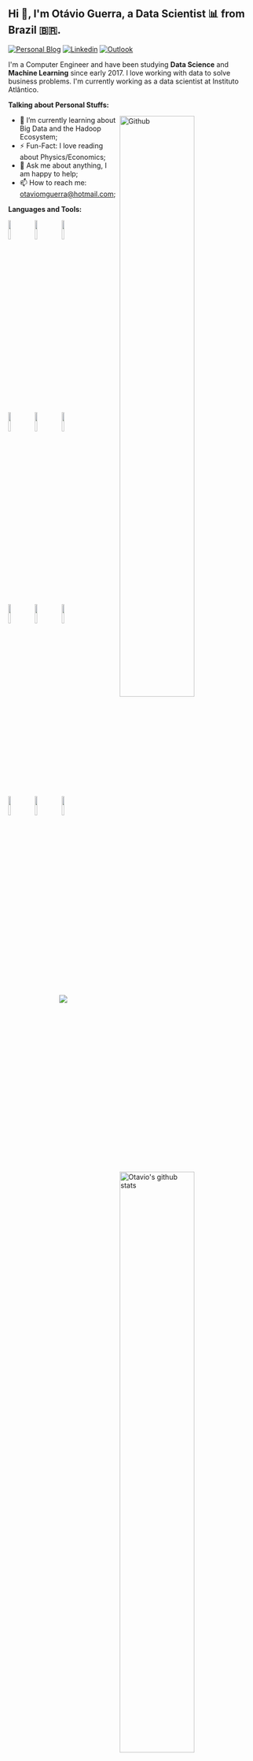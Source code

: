 <!-- Your title -->
## Hi 👋, I'm Otávio Guerra, a Data Scientist 📊 from Brazil 🇧🇷.

<!-- Your badges
You can use the website to generate badges: https://shields.io/
-->

[![Personal Blog](https://img.shields.io/badge/-Personal%20Blog-blue)](https://otavioguerra.com)
[![Linkedin](https://img.shields.io/badge/-LinkedIn-blue?style=flat&logo=Linkedin&logoColor=white)](https://www.linkedin.com/in/otavio-guerra/)
[![Outlook](https://img.shields.io/badge/-Outlook-0078D4?style=flat&logo=Microsoft-Outlook&logoColor=white)](mailto:otaviomguerra@hotmail.com)


I'm a Computer Engineer and have been studying **Data Science** and **Machine Learning** since early 2017. I love working with data to solve business problems. I'm currently working as a data scientist at Instituto Atlântico.

<!-- Talking about you -->
**Talking about Personal Stuffs:**

<!-- Any image aligned to the right. Beware the width -->
<img width="55%" align="right" alt="Github" src="https://images.unsplash.com/photo-1527474305487-b87b222841cc?ixlib=rb-1.2.1&ixid=eyJhcHBfaWQiOjEyMDd9&auto=format&fit=crop&w=1567&q=80" />

- 🌱 I’m currently learning about Big Data and the Hadoop Ecosystem;
- ⚡️ Fun-Fact: I love reading about Physics/Economics;
- 💬 Ask me about anything, I am happy to help;
- 📫 How to reach me: otaviomguerra@hotmail.com;

**Languages and Tools:** 

<!-- Your github readme stats
You can use this api: https://github.com/anuraghazra/github-readme-stats
-->
<p>
  <a href="https://github.com/otaviomguerra?tab=repositories">
    <img width="55%" align="right" alt="Otavio's github stats" src="https://github-readme-stats.vercel.app/api?username=otaviomguerra&show_icons=true&hide_border=true" />
  </a>
  
  <!-- Your languages and tools. Be careful with the alignment. 
  You can use this sites to get logos: https://www.vectorlogo.zone or https://simpleicons.org/
  -->
  
  <code><img width="10%" src="https://www.vectorlogo.zone/logos/python/python-ar21.svg"></code>
  <code><img width="10%" src="https://www.vectorlogo.zone/logos/postgresql/postgresql-ar21.svg"></code>
  <code><img width="10%" src="https://upload.wikimedia.org/wikipedia/commons/thumb/e/ed/Pandas_logo.svg/1024px-Pandas_logo.svg.png"></code>
  <br />
  <code><img width="10%" src="https://upload.wikimedia.org/wikipedia/commons/0/05/Scikit_learn_logo_small.svg"></code>
  <code><img width="10%" src="https://www.vectorlogo.zone/logos/tensorflow/tensorflow-ar21.svg"></code>
  <code><img width="10%" src="https://www.vectorlogo.zone/logos/apache_spark/apache_spark-ar21.svg"></code>
  <br />
  <code><img width="10%" src="https://www.vectorlogo.zone/logos/mysql/mysql-ar21.svg"></code>
  <code><img width="10%" src="https://www.vectorlogo.zone/logos/mongodb/mongodb-ar21.svg"></code>
  <code><img width="10%" src="https://www.vectorlogo.zone/logos/pocoo_flask/pocoo_flask-ar21.svg"></code>
  <br />
  <code><img width="10%" src="https://www.vectorlogo.zone/logos/git-scm/git-scm-ar21.svg"></code>
  <code><img width="10%" src="https://www.vectorlogo.zone/logos/docker/docker-ar21.svg"></code>
  <code><img width="10%" src="https://www.vectorlogo.zone/logos/linux/linux-ar21.svg"></code>
</p>

<!-- Its main projects -->
<p align="center">
  <a href="https://github.com/otaviomguerra/TCC">
    <img align="center" src="https://github-readme-stats.vercel.app/api/pin/?username=otaviomguerra&repo=TCC" />
  </a>
</p>

